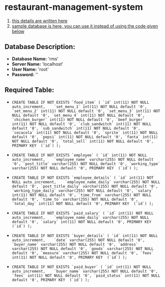 # restaurant-management-system
1. [this details are written here](https://github.com/rjarman/restaurant-management-system/blob/master/php/include/db.php)
1. [sample database is here, you can use it instead of using the code given below](https://github.com/rjarman/restaurant-management-system/blob/master/sample-database/rms.sql)

## Database Description:
* **Database Name:** 'rms'
* **Server Name:** 'localhost'
* **User Name:** 'root'
* **Password:** ''

## Required Table:
* ```CREATE TABLE IF NOT EXISTS `food_item` (
            `id` int(11) NOT NULL auto_increment,   
            `set_menu_1` int(11) NOT NULL default '0',
            `set_menu_2` int(11) NOT NULL default '0',
            `set_menu_3` int(11) NOT NULL default '0',
            `set_menu_4` int(11) NOT NULL default '0',
            `chicken_burger` int(11) NOT NULL default '0',
            `beef_burger` int(11) NOT NULL default '0',
            `club_sandwitch` int(11) NOT NULL default '0',
            `sub_sandwitch` int(11) NOT NULL default '0',
            `cocacola` int(11) NOT NULL default '0',
            `sprite` int(11) NOT NULL default '0',
            `pepsi` int(11) NOT NULL default '0',
            `fanta` int(11) NOT NULL default '0',
            `total_sell` int(11) NOT NULL default '0',
             PRIMARY KEY  (`id`)
          );```

* ```CREATE TABLE IF NOT EXISTS `employee` (
            `id` int(11) NOT NULL auto_increment,   
            `employee_name` varchar(255) NOT NULL default '0',
            `post_title` varchar(255) NOT NULL default '0',
            `working_type` varchar(255) NOT NULL default '0',
             PRIMARY KEY  (`id`)
          );```

* ```CREATE TABLE IF NOT EXISTS `employee_details` (
            `id` int(11) NOT NULL auto_increment,   
            `employee_name_daily` varchar(255) NOT NULL default '0',
            `post_title_daily` varchar(255) NOT NULL default '0',
            `working_type_daily` varchar(255) NOT NULL default '0',
            `salary` int(11) NOT NULL default '0',
            `time_from` varchar(255) NOT NULL default '0',
            `time_to` varchar(255) NOT NULL default '0',
            `total_day` int(11) NOT NULL default '0',
            PRIMARY KEY  (`id`)
        );```
* ```CREATE TABLE IF NOT EXISTS `paid_salary` (
            `id` int(11) NOT NULL auto_increment,   
            `employee_name_daily` varchar(255) NOT NULL default '0',
            `salary` int(11) NOT NULL default '0',
            PRIMARY KEY  (`id`)
        );```
* ```CREATE TABLE IF NOT EXISTS `buyer_details` (
            `id` int(11) NOT NULL auto_increment,   
            `date` varchar(255) NOT NULL default '0',
            `buyer_name` varchar(255) NOT NULL default '0',
            `address` varchar(255) NOT NULL default '0',
            `goods` varchar(255) NOT NULL default '0',
            `measure` varchar(255) NOT NULL default '0',
            `fees` int(11) NOT NULL default '0',
            PRIMARY KEY  (`id`)
        );```
* ```CREATE TABLE IF NOT EXISTS `paid_buyer` (
            `id` int(11) NOT NULL auto_increment,   
            `buyer_name` varchar(255) NOT NULL default '0',
            `fees` int(11) NOT NULL default '0',
            `paid_status` int(11) NOT NULL default '0',
            PRIMARY KEY  (`id`)
        );```
